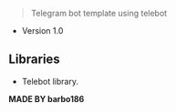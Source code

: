 > Telegram bot template using telebot

- Version 1.0
  
 ## Libraries
  - Telebot library.

**MADE BY barbo186**
